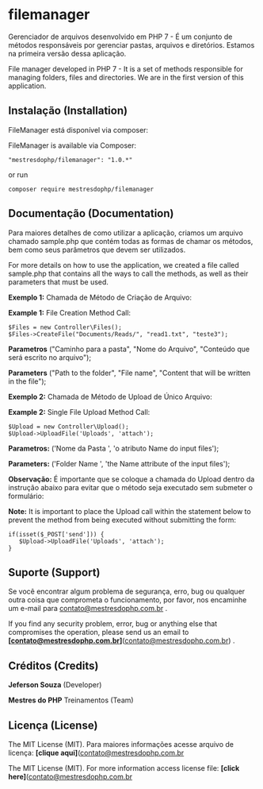 # **filemanager**
Gerenciador de arquivos desenvolvido em PHP 7 - É um conjunto de métodos responsáveis por gerenciar pastas, arquivos e diretórios. Estamos na primeira versão dessa aplicação.

File manager developed in PHP 7 - It is a set of methods responsible for managing folders, files and directories. We are in the first version of this application.


## **Instalação (Installation)**

FileManager está disponível via composer:

FileManager is available via Composer:

```
"mestresdophp/filemanager": "1.0.*"
```

or run

```
composer require mestresdophp/filemanager
```


## **Documentação (Documentation)**

Para maiores detalhes de como utilizar a aplicação, criamos um arquivo chamado sample.php que contém todas as formas de chamar os métodos, bem como seus parâmetros que devem ser utilizados.

For more details on how to use the application, we created a file called sample.php that contains all the ways to call the methods, as well as their parameters that must be used.

**Exemplo 1:** Chamada de Método de Criação de Arquivo: 

**Example 1:** File Creation Method Call:

```
$Files = new Controller\Files();
$Files->CreateFile("Documents/Reads/", "read1.txt", "teste3");
```

**Parametros** ("Caminho para a pasta", "Nome do Arquivo", "Conteúdo que será escrito no arquivo");

**Parameters** ("Path to the folder", "File name", "Content that will be written in the file");

**Exemplo 2:** Chamada de Método de Upload de Único Arquivo:

**Example 2:** Single File Upload Method Call:

```
$Upload = new Controller\Upload();
$Upload->UploadFile('Uploads', 'attach');
```
 
 **Parametros:** ('Nome da Pasta ', 'o atributo Name do input files');
 
 **Parameters:** ('Folder Name ', 'the Name attribute of the input files');
 
 **Observação:** É importante que se coloque a chamada do Upload dentro da instrução abaixo para evitar que o método seja executado sem submeter o formulário:
 
 **Note:** It is important to place the Upload call within the statement below to prevent the method from being executed without submitting the form:
 
 ```
 if(isset($_POST['send'])) {
    $Upload->UploadFile('Uploads', 'attach');
 }
```


## **Suporte (Support)**

Se você encontrar algum problema de segurança, erro, bug ou qualquer outra coisa que comprometa o funcionamento, por favor, nos encaminhe um e-mail para [contato@mestresdophp.com.br](contato@mestresdophp.com.br) .

If you find any security problem, error, bug or anything else that compromises the operation, please send us an email to **[contato@mestresdophp.com.br]**(contato@mestresdophp.com.br)  .


## **Créditos (Credits)**

**Jeferson Souza** (Developer)

**Mestres do PHP** Treinamentos (Team)


## **Licença (License)**

The MIT License (MIT). Para maiores informações acesse arquivo de licença: **[clique aqui]**([contato@mestresdophp.com.br](https://github.com/mestresdophptreinamentos/filemanager/blob/main/LICENSE)

The MIT License (MIT). For more information access license file: **[click here]**([contato@mestresdophp.com.br](https://github.com/mestresdophptreinamentos/filemanager/blob/main/LICENSE)
